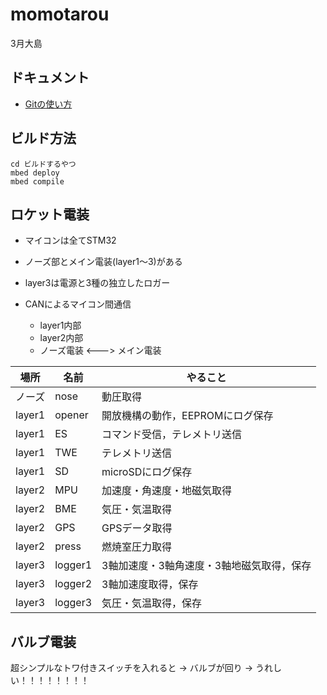 # momotarou
3月大島

## ドキュメント
- [Gitの使い方](./docs/git.md)

## ビルド方法
```
cd ビルドするやつ
mbed deploy
mbed compile
```

## ロケット電装

- マイコンは全てSTM32
- ノーズ部とメイン電装(layer1〜3)がある
- layer3は電源と3種の独立したロガー

- CANによるマイコン間通信
	- layer1内部
	- layer2内部
	- ノーズ電装 <---> メイン電装

|場所  |名前|やること|
|------|----|--------|
|ノーズ|nose  |動圧取得|
|layer1|opener|開放機構の動作，EEPROMにログ保存|
|layer1|ES    |コマンド受信，テレメトリ送信|
|layer1|TWE   |テレメトリ送信|
|layer1|SD    |microSDにログ保存|
|layer2|MPU   |加速度・角速度・地磁気取得|
|layer2|BME   |気圧・気温取得|
|layer2|GPS   |GPSデータ取得|
|layer2|press |燃焼室圧力取得|
|layer3|logger1|3軸加速度・3軸角速度・3軸地磁気取得，保存|
|layer3|logger2|3軸加速度取得，保存|
|layer3|logger3|気圧・気温取得，保存|

## バルブ電装

超シンプルなトワ付きスイッチを入れると -> バルブが回り -> うれしい！！！！！！！！
